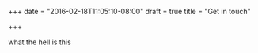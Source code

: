 +++
date = "2016-02-18T11:05:10-08:00"
draft = true
title = "Get in touch"

+++

what the hell is this

